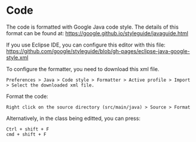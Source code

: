 # Code

The code is formatted with Google Java code style.
The details of this format can be found at: https://google.github.io/styleguide/javaguide.html

If you use Eclipse IDE, you can configure this editor with this file: https://github.com/google/styleguide/blob/gh-pages/eclipse-java-google-style.xml

To configure the formatter, you need to download this xml file.

    Preferences > Java > Code style > Formatter > Active profile > Import > Select the downloaded xml file.

Format the code:

    Right click on the source directory (src/main/java) > Source > Format

Alternatively, in the class being editted, you can press:

    Ctrl + shift + F
    cmd + shift + F
